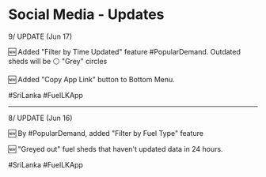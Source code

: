 # Social Media - Updates

9/ UPDATE (Jun 17)

🆕  Added "Filter by Time Updated" feature #PopularDemand.
Outdated sheds will be ⚪ "Grey" circles

🆕  Added "Copy App Link" button to Bottom Menu.

#SriLanka #FuelLKApp

---

8/ UPDATE (Jun 16)

🆕  By #PopularDemand, added "Filter by Fuel Type" feature

🆕 "Greyed out" fuel sheds that haven't updated data in 24 hours.

#SriLanka #FuelLKApp
